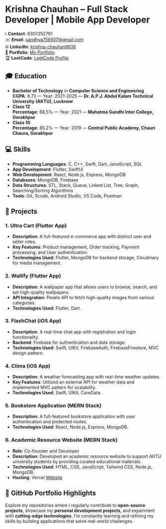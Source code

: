 

# **Krishna Chauhan – Full Stack Developer | Mobile App Developer**

📞 **Contact**: 6307252761  
✉️ **Email**: sandhya756507@gmail.com  
🌐 **LinkedIn**: [krishna-chauhan9838](https://linkedin.com/in/krishna-chauhan9838)  
💼 **Portfolio**: [My Portfolio](https://yourportfolio.com)  
🏆 **LeetCode**: [LeetCode Profile](https://leetcode.com/godzkrishu)

## **🎓 Education**
- **Bachelor of Technology** in **Computer Science and Engineering**  
  **CGPA**: 8.73 — Year: 2021-2025 — **Dr. A.P.J. Abdul Kalam Technical University (AKTU), Lucknow**
- **Class 12**  
  **Percentage**: 68.5% — Year: 2021 — **Mahatma Gandhi Inter College, Gorakhpur**
- **Class 10**  
  **Percentage**: 85.2% — Year: 2019 — **Central Public Academy, Chauri Chaura, Gorakhpur**

## **💻 Skills**
- **Programming Languages**: C, C++, Swift, Dart, JavaScript, SQL
- **App Development**: Flutter, SwiftUI
- **Web Development**: React, Node.js, Express, MongoDB
- **Databases**: MongoDB, Firebase
- **Data Structures**: STL, Stack, Queue, Linked List, Tree, Graph, Searching/Sorting Algorithms
- **Tools**: Git, Xcode, Android Studio, VS Code, Postman

## **🚀 Projects**
### **1. Ultra Cart (Flutter App)**
- **Description**: A full-featured e-commerce app with distinct user and seller roles.
- **Key Features**: Product management, Order tracking, Payment processing, and User authentication.
- **Technologies Used**: Flutter, MongoDB for backend storage, Cloudinary for media management.

### **2. Wallify (Flutter App)**
- **Description**: A wallpaper app that allows users to browse, search, and set high-quality wallpapers.
- **API Integration**: Pexels API to fetch high-quality images from various categories.
- **Technologies Used**: Flutter, Dart.

### **3. FlashChat (iOS App)**
- **Description**: A real-time chat app with registration and login functionality.
- **Backend**: Firebase for authentication and data storage.
- **Technologies Used**: Swift, UIKit, FirebaseAuth, FirebaseFirestore, MVC design pattern.

### **4. Clima (iOS App)**
- **Description**: A weather forecasting app with real-time weather updates.
- **Key Features**: Utilized an external API for weather data and implemented MVC pattern for scalability.
- **Technologies Used**: Swift, UIKit, CoreData.

### **5. Bookstore Application (MERN Stack)**
- **Description**: A full-featured bookstore application with user authentication and protected routes.
- **Technologies Used**: React, Node.js, Express, MongoDB.

### **6. Academic Resource Website (MERN Stack)**
- **Role**: Co-founder and Developer
- **Description**: Developed an academic resource website to support AKTU university students by providing curated educational materials.
- **Technologies Used**: HTML, CSS, JavaScript, Tailwind CSS, Node.js, MongoDB.
- **Hosting**: Vercel [Website](https://aktunotes-git-main-godzkrishu.vercel.app)

## **🌟 GitHub Portfolio Highlights**
Explore my repositories where I regularly contribute to **open-source projects**, showcase my **personal development projects**, and experiment with **cutting-edge technologies**. I’m constantly learning and refining my skills by building applications that solve real-world challenges.

